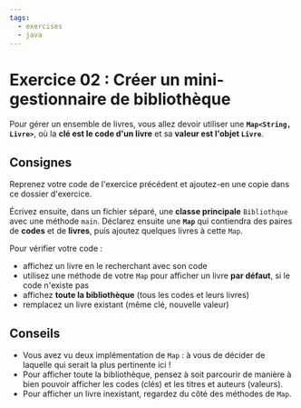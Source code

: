```yaml
---
tags:
  - exercises
  - java
---
```


# Exercice 02 : Créer un mini-gestionnaire de bibliothèque

Pour gérer un ensemble de livres, vous allez devoir utiliser une **`Map<String, Livre>`**, où la **clé est le code d'un livre** et sa **valeur est l'objet `Livre`**.

## Consignes

Reprenez votre code de l'exercice précédent et ajoutez-en une copie dans ce dossier d'exercice.

Écrivez ensuite, dans un fichier séparé, une **classe principale** `Bibliothque` avec une méthode `main`.
Déclarez ensuite une **`Map`** qui contiendra des paires de **codes** et de **livres**, puis ajoutez quelques livres à cette `Map`.

Pour vérifier votre code :
- affichez un livre en le recherchant avec son code
- utilisez une méthode de votre `Map` pour afficher un livre **par défaut**, si le code n'existe pas
- affichez **toute la bibliothèque** (tous les codes et leurs livres)
- remplacez un livre existant (même clé, nouvelle valeur)

## Conseils

- Vous avez vu deux implémentation de `Map` : à vous de décider de laquelle qui serait la plus pertinente ici !
- Pour afficher toute la bibliothèque, pensez à soit parcourir de manière à bien pouvoir afficher les codes (clés) et les titres et auteurs (valeurs).
- Pour afficher un livre inexistant, regardez du côté des méthodes de `Map`.
